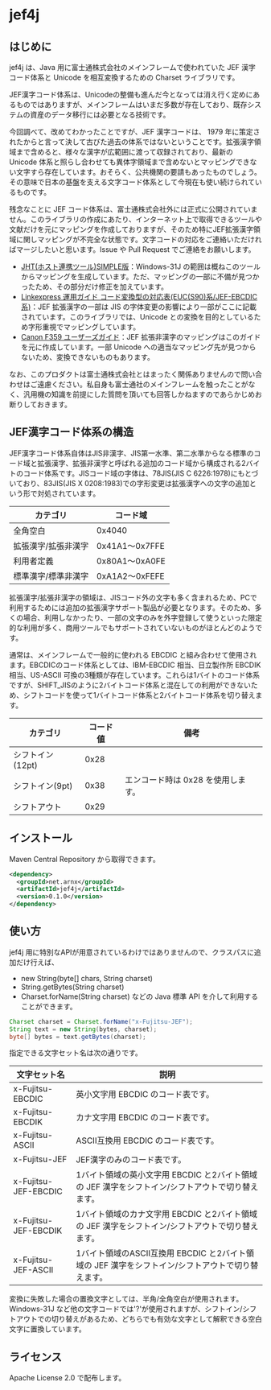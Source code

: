 # jef4j

## はじめに

jef4j は、Java 用に富士通株式会社のメインフレームで使われていた JEF 漢字コード体系と Unicode を相互変換するための Charset ライブラリです。

JEF漢字コード体系は、Unicodeの整備も進んだ今となっては消え行く定めにあるものではありますが、メインフレームはいまだ多数が存在しており、既存システムの資産のデータ移行には必要となる技術です。

今回調べて、改めてわかったことですが、JEF 漢字コードは、 1979 年に策定されたからと言って決して古びた過去の体系ではないということです。拡張漢字領域まで含めると、様々な漢字が広範囲に渡って収録されており、最新の Unicode 体系と照らし合わせても異体字領域まで含めないとマッピングできない文字すら存在しています。おそらく、公共機関の要請もあったものでしょう。その意味で日本の基盤を支える文字コード体系として今現在も使い続けられているものです。

残念なことに JEF コード体系は、富士通株式会社外には正式に公開されていません。このライブラリの作成にあたり、インターネット上で取得できるツールや文献だけを元にマッピングを作成しておりますが、そのため特にJEF拡張漢字領域に関しマッピングが不完全な状態です。文字コードの対応をご連絡いただければマージしたいと思います。Issue や Pull Request でご連絡をお願いします。

- [JHT(ホスト連携ツール)SIMPLE版](http://www.vector.co.jp/soft/winnt/util/se094205.html)：Windows-31J の範囲は概ねこのツールからマッピングを生成しています。ただ、マッピングの一部に不備が見つかったため、その部分だけ修正を加えています。
- [Linkexpress 運用ガイド コード変換型の対応表(EUC(S90)系/JEF-EBCDIC系)](http://software.fujitsu.com/jp/manual/manualfiles/m140001/j2x15930/12z200/unyo05/unyo0424.html)：JEF 拡張漢字の一部は JIS の字体変更の影響により一部がここに記載されています。このライブラリでは、Unicode との変換を目的としているため字形重視でマッピングしています。
- [Canon F359 ユーザーズガイド](http://cweb.canon.jp/manual/lasershot/pdf/crmes-f359.pdf)：JEF 拡張非漢字のマッピングはこのガイドを元に作成しています。一部 Unicode への適当なマッピング先が見つからないため、変換できないものもあります。

なお、このプロダクトは富士通株式会社とはまったく関係ありませんので問い合わせはご遠慮ください。私自身も富士通社のメインフレームを触ったことがなく、汎用機の知識を前提にした質問を頂いても回答しかねますのであらかじめお断りしておきます。

## JEF漢字コード体系の構造

JEF漢字コード体系自体はJIS非漢字、JIS第一水準、第二水準からなる標準のコード域と拡張漢字、拡張非漢字と呼ばれる追加のコード域から構成される2バイトのコード体系です。JISコード域の字体は、78JIS(JIS C 6226:1978)にもとづいており、83JIS(JIS X 0208:1983)での字形変更は拡張漢字への文字の追加という形で対処されています。

|カテゴリ|コード域|
|-----|------|
|全角空白|0x4040|
|拡張漢字/拡張非漢字|0x41A1～0x7FFE|
|利用者定義|0x80A1～0xA0FE|
|標準漢字/標準非漢字|0xA1A2～0xFEFE|

拡張漢字/拡張非漢字の領域は、JISコード外の文字も多く含まれるため、PCで利用するためには追加の拡張漢字サポート製品が必要となります。そのため、多くの場合、利用しなかったり、一部の文字のみを外字登録して使うといった限定的な利用が多く、商用ツールでもサポートされていないものがほとんどのようです。

通常は、メインフレームで一般的に使われる EBCDIC と組み合わせて使用されます。EBCDICのコード体系としては、IBM-EBCDIC 相当、日立製作所 EBCDIK 相当、US-ASCII 可換の3種類が存在しています。これらは1バイトのコード体系ですが、SHIFT_JISのように2バイトコード体系と混在しての利用ができないため、シフトコードを使って1バイトコード体系と2バイトコード体系を切り替えます。

|カテゴリ|コード値|備考|
|-----|------|----|
|シフトイン(12pt)|0x28||
|シフトイン(9pt)|0x38|エンコード時は 0x28 を使用します。|
|シフトアウト|0x29||

## インストール

Maven Central Repository から取得できます。

```xml
<dependency>
  <groupId>net.arnx</groupId>
  <artifactId>jef4j</artifactId>
  <version>0.1.0</version>
</dependency>
```

## 使い方

jef4j 用に特別なAPIが用意されているわけではありませんので、クラスパスに追加だけ行えば、
- new String(byte[] chars, String charset)
- String.getBytes(String charset)
- Charset.forName(String charset)
などの Java 標準 API を介して利用することができます。

```java
Charset charset = Charset.forName("x-Fujitsu-JEF");
String text = new String(bytes, charset);
byte[] bytes = text.getBytes(charset);
```

指定できる文字セット名は次の通りです。

|文字セット名|説明|
|----------|----|
|x-Fujitsu-EBCDIC|英小文字用 EBCDIC のコード表です。|
|x-Fujitsu-EBCDIK|カナ文字用 EBCDIC のコード表です。|
|x-Fujitsu-ASCII|ASCII互換用 EBCDIC のコード表です。|
|x-Fujitsu-JEF|JEF漢字のみのコード表です。|
|x-Fujitsu-JEF-EBCDIC|1バイト領域の英小文字用 EBCDIC と2バイト領域の JEF 漢字をシフトイン/シフトアウトで切り替えます。|
|x-Fujitsu-JEF-EBCDIK|1バイト領域のカナ文字用 EBCDIC と2バイト領域の JEF 漢字をシフトイン/シフトアウトで切り替えます。|
|x-Fujitsu-JEF-ASCII|1バイト領域のASCII互換用 EBCDIC と2バイト領域の JEF 漢字をシフトイン/シフトアウトで切り替えます。|

変換に失敗した場合の置換文字としては、半角/全角空白が使用されます。Windows-31J など他の文字コードでは'?'が使用されますが、シフトイン/シフトアウトでの切り替えがあるため、どちらでも有効な文字として解釈できる空白文字に置換しています。

## ライセンス

Apache License 2.0 で配布します。
